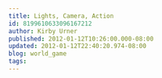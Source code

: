 ```yaml
---
title: Lights, Camera, Action
id: 8199610633096167212
author: Kirby Urner
published: 2012-01-12T10:26:00.000-08:00
updated: 2012-01-12T22:40:20.974-08:00
blog: world_game
tags: 
---
```


